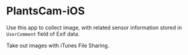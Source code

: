 # PlantsCam-iOS

Use this app to collect image, with related sensor information stored in `UserComment` field of Exif data.

Take out images with iTunes File Sharing.
